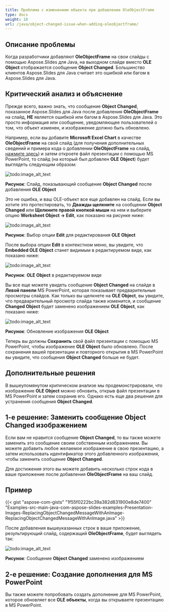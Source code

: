 ```yaml
---
title: Проблема с изменением объекта при добавлении OleObjectFrame
type: docs
weight: 10
url: /java/object-changed-issue-when-adding-oleobjectframe/
---
```


## **Описание проблемы**
Когда разработчики добавляют **OleObjectFrame** на свои слайды с помощью Aspose.Slides для Java, на выходном слайде вместо **OLE Object** отображается сообщение **Object Changed**. Большинство клиентов Aspose.Slides для Java считает это ошибкой или багом в Aspose.Slides для Java.
## **Критический анализ и объяснение**
Прежде всего, важно знать, что сообщение **Object Changed**, показанное Aspose.Slides для Java после добавления **OleObjectFrame** на слайд, **НЕ** является ошибкой или багом в Aspose.Slides для Java. Это просто информация или сообщение, уведомляющее пользователей о том, что объект изменен, и изображение должно быть обновлено.

Например, если вы добавите **Microsoft Excel Chart** в качестве **OleObjectFrame** на свой слайд (для получения дополнительных сведений и примера кода о добавлении **OleObjectFrame** на слайд, [нажмите здесь](/slides/java/adding-frame-to-the-slide/)) и затем откроете файл презентации с помощью MS PowerPoint, то слайд (на который был добавлен **OLE Object**) будет выглядеть следующим образом:

![todo:image_alt_text](object-changed-issue-when-adding-oleobjectframe_1.png)

**Рисунок**: Слайд, показывающий сообщение **Object Changed** после добавления **OLE Object**

Это не ошибка, и ваш OLE-объект все еще добавлен на слайд. Если вы хотите это протестировать, то **Дважды щелкните** на сообщении **Object Changed** или **Щелкните правой кнопкой мыши** на нем и выберите опцию **Worksheet Object -> Edit**, как показано на рисунке ниже:

![todo:image_alt_text](object-changed-issue-when-adding-oleobjectframe_2.png)

**Рисунок**: Выбор опции **Edit** для редактирования **OLE Object**

После выбора опции **Edit** в контекстном меню, вы увидите, что **Embedded OLE Object** станет видимым в редактируемом виде, как показано ниже:

![todo:image_alt_text](object-changed-issue-when-adding-oleobjectframe_3.png)

**Рисунок**: **OLE Object** в редактируемом виде

Вы все еще можете увидеть сообщение **Object Changed** на слайде в **Левой панели** MS PowerPoint, которая показывает предварительные просмотры слайдов. Как только вы щелкнете на **OLE Object**, вы увидите, что предварительный просмотр слайда также изменится, и сообщение **Changed Object** будет заменено изображением **OLE Object**, как показано ниже:

![todo:image_alt_text](object-changed-issue-when-adding-oleobjectframe_4.png)

**Рисунок**: Обновление изображения **OLE Object**

Теперь вы должны **Сохранить** свой файл презентации с помощью MS PowerPoint, чтобы изображение **OLE Object** было обновлено. После сохранения вашей презентации и повторного открытия в MS PowerPoint вы увидите, что сообщения **Object Changed** больше не будет.
## **Дополнительные решения**
В вышеупомянутом критическом анализе мы продемонстрировали, что изображение **OLE Object** можно обновить, открыв файл презентации в MS PowerPoint и затем сохранив его. Однако есть еще два решения для устранения сообщения **Object Changed**.
## **1-е решение: Заменить сообщение Object Changed изображением**
Если вам не нравится сообщение **Object Changed**, то вы также можете заменить это сообщение своим собственным изображением. Вы можете добавить любое желаемое изображение в свою презентацию, а затем использовать идентификатор этого добавленного изображения, чтобы заменить сообщение **Object Changed**.

Для достижения этого вы можете добавить несколько строк кода в ваше приложение после добавления **OleObjectFrame** на ваш слайд.
## **Пример**
{{< gist "aspose-com-gists" "1f55f0222bc39a382d831900e8de7400" "Examples-src-main-java-com-aspose-slides-examples-Presentation-Images-ReplacingObjectChangedMessageWithAnImage-ReplacingObjectChangedMessageWithAnImage.java" >}}

После добавления вышеуказанных строк в ваше приложение, результирующий слайд, содержащий **OleObjectFrame**, будет выглядеть так:

![todo:image_alt_text](object-changed-issue-when-adding-oleobjectframe_5.png)

**Рисунок**: Сообщение **Object Changed** заменено изображением
## **2-е решение: Создание дополнения для MS PowerPoint**
Вы также можете попробовать создать дополнение для MS PowerPoint, которое обновляет все **OLE объекты**, когда вы открываете презентацию в MS PowerPoint.